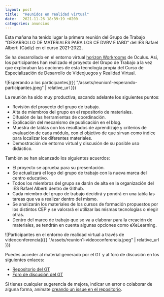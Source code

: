 ```yaml
---
layout: post
title:  "Reunidos en realidad virtual"
date:   2021-11-26 18:39:19 +0200
categories: anuncios
---
```

Esta mañana ha tenido lugar la primera reunión del Grupo de Trabajo "DESARROLLO DE MATERIALES PARA LOS CE DVRV E IABD" del IES Rafael Alberti (Cádiz) en el curso 2021-2022.

Se ha desarrollado en el entorno virtual [horizon Workrooms](https://www.oculus.com/workrooms/) de Oculus. Así, los participantes han realizado el proyecto del Grupo de Trabajo a la vez que exploraban las opciones de esta tecnología propia del Curso de Especialización de Desarrollo de Videojuegos y Realidad Virtual.

![Esperando a los participantes]({{ "/assets/reunion1-esperando-participantes.jpeg" | relative_url }})

La reunión ha sido muy productiva, sacando adelante los siguientes puntos:
- Revisión del proyecto del grupo de trabajo.
- Alta de miembros del grupo en el repositorio de materiales.
- Difusión de las herramientas de coordinación.
- Explicación del mecanismo de publicación en el blog.
- Muestra de tablas con los resultados de aprendizaje y criterios de evaluación de cada módulo, con el objetivo de que sirvan como índice para localizar los diferentes materiales.
- Demostración de entorno virtual y discusión de su posible uso didáctico.

También se han alcanzado los siguientes acuerdos:
- El proyecto se aprueba para su presentación.
- Se actualizará el logo del grupo de trabajo con la nueva marca del centro educativo.
- Todos los miembros del grupo se darán de alta en la organización del IES Rafael Alberti dentro de Github.
- Cada miembro del grupo de trabajo decidirá y pondrá en una tabla las tareas que va a realizar dentro del mismo.
- Se analizarán los materiales de los cursos de formación propuestos por los distintos CEP y se valorará el utilizar las mismas tecnologías o elegir otras.
- Dentro del marco de trabajo que se va a elaborar para la creación de materiales, se tendrán en cuenta algunas opciones como eXeLearning.

![Participantes en el entorno de realidad virtual a través de videoconferencia]({{ "/assets/reunion1-videoconferencia.jpeg" | relative_url }})

Puedes acceder al material generado por el GT y al foro de discusión en los siguientes enlaces:
- [Repositorio del GT](https://github.com/IES-Rafael-Alberti/GT-DVIA-21-22)
- [Foro de discusión del GT](https://github.com/IES-Rafael-Alberti/GT-DVIA-21-22/discussions)

Si tienes cualquier sugerencia de mejora, indicar un error o colaborar de alguna forma, anímate [creando un issue en el repositorio](https://github.com/IES-Rafael-Alberti/GT-DVIA-21-22/issues/new).